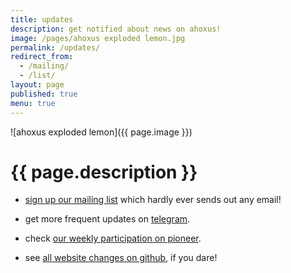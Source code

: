 ```yaml
---
title: updates
description: get notified about news on ahoxus!
image: /pages/ahoxus exploded lemon.jpg
permalink: /updates/
redirect_from:
  - /mailing/
  - /list/
layout: page
published: true
menu: true
---
```


![ahoxus exploded lemon]({{ page.image }})

# {{ page.description }}

- [sign up our mailing list](https://forms.gle/VvdnPbZ7guF8y6er9) which hardly ever sends out any email!

- get more frequent updates on [telegram](//t.me/ahoxus).

- check [our weekly participation on pioneer](/pioneer).

- see [all website changes on github](https://github.com/ahoxus/ahoxus.github.io/commits/master), if you dare!

